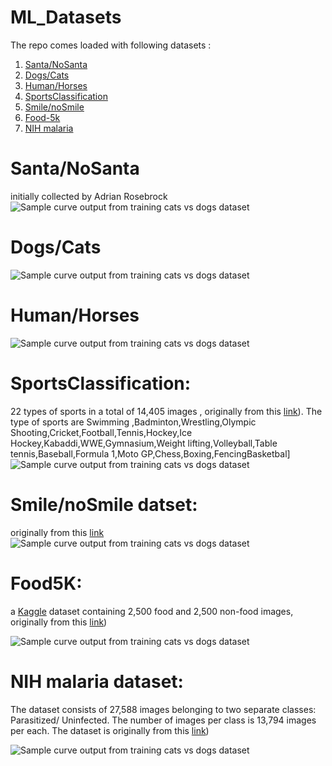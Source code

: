 # ML_Datasets


The repo comes loaded with following datasets :
 1. [Santa/NoSanta](#head1234)
 2. [Dogs/Cats](#head1234)
 3. [Human/Horses](#head1234)
 4. [SportsClassification](#head1234)
 5. [Smile/noSmile](#head1234)
 6. [Food-5k](#head1234)
 7. [NIH malaria](#head1234)

# Santa/NoSanta
initially collected  by  Adrian Rosebrock 
 ![Sample curve output from training cats vs dogs dataset](https://github.com/Walid-Ahmed/ML_Datasets/blob/master/sampleImages/sample_Santa.png)
# Dogs/Cats
  ![Sample curve output from training cats vs dogs dataset](https://github.com/Walid-Ahmed/ML_Datasets/blob/master/sampleImages/sample_cats_and_dogs.png)
# Human/Horses   

  ![Sample curve output from training cats vs dogs dataset](https://github.com/Walid-Ahmed/ML_Datasets/blob/master/sampleImages/sample_horse-or-human.png)
  
 # SportsClassification:
 22 types of sports in a total of 14,405 images , originally from this [link](https://github.com/anubhavmaity/Sports-Type-Classifier)). The type of sports are Swimming
    ,Badminton,Wrestling,Olympic Shooting,Cricket,Football,Tennis,Hockey,Ice Hockey,Kabaddi,WWE,Gymnasium,Weight lifting,Volleyball,Table tennis,Baseball,Formula 1,Moto GP,Chess,Boxing,FencingBasketbal]
     ![Sample curve output from training cats vs dogs dataset](https://github.com/Walid-Ahmed/ML_Datasets/blob/master/sampleImages/sample_SportsClassification.png)
    
 # Smile/noSmile datset:
 originally from this [link](https://github.com/hromi/SMILEsmileD)  
  ![Sample curve output from training cats vs dogs dataset](https://github.com/Walid-Ahmed/ML_Datasets/blob/master/sampleImages/sample_SMILES.png)
 
 # Food5K: 
 
 a [Kaggle](https://www.kaggle.com/binhminhs10/food5k) dataset containing 2,500 food and 2,500 non-food images, originally from this [link](https://www.kaggle.com/binhminhs10/food5k/download))
    
![Sample curve output from training cats vs dogs dataset]( https://github.com/Walid-Ahmed/ML_Datasets/blob/master/sampleImages/sample_Food-5K.png)
   

 # NIH malaria dataset:
 
 The dataset consists of 27,588 images belonging to two separate classes: Parasitized/ Uninfected.
 The number of images per class is 13,794 images per each. The dataset is  originally from this [link](https://lhncbc.nlm.nih.gov/publication/pub9932))

 ![Sample curve output from training cats vs dogs dataset](https://github.com/Walid-Ahmed/ML_Datasets/blob/master/sampleImages/sample_NIHmalaria.png)
